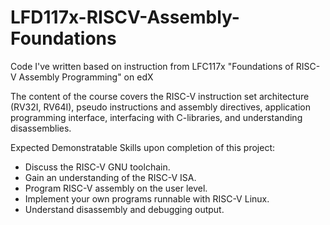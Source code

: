 # LFD117x-RISCV-Assembly-Foundations
Code I've written based on instruction from LFC117x "Foundations of RISC-V Assembly Programming" on edX

The content of the course covers the RISC-V instruction set architecture (RV32I, RV64I), pseudo instructions and assembly directives, application programming interface, interfacing with C-libraries, and understanding disassemblies.

Expected Demonstratable Skills upon completion of this project:

- Discuss the RISC-V GNU toolchain.
- Gain an understanding of the RISC-V ISA.
- Program RISC-V assembly on the user level.
- Implement your own programs runnable with RISC-V Linux.
- Understand disassembly and debugging output.
